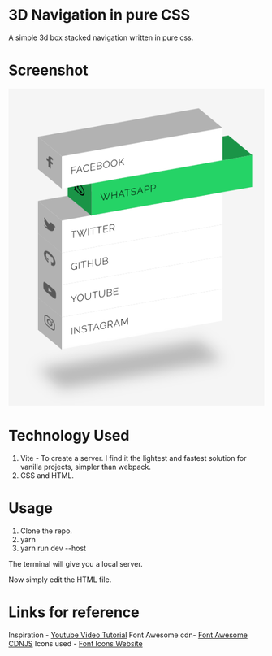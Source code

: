 # 3D Navigation in pure CSS

A simple 3d box stacked navigation written in pure css.

# Screenshot
![Image](final-product.png)

# Technology Used

1. Vite - To create a server. I find it the lightest and fastest solution for vanilla projects, simpler than webpack.
2. CSS and HTML.

# Usage

1. Clone the repo.
2. yarn
3. yarn run dev --host

The terminal will give you a local server.

Now simply edit the HTML file.

# Links for reference

Inspiration - [Youtube Video Tutorial](https://www.youtube.com/watch?v=c2pbcpZJrTs)
Font Awesome cdn- [Font Awesome CDNJS](https://cdnjs.com/libraries/font-awesome)
Icons used - [Font Icons Website](https://fontawesome.com/icons)
